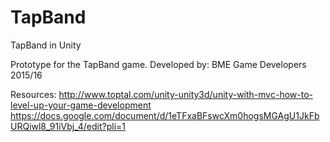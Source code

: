 # TapBand
TapBand in Unity

Prototype for the TapBand game.
Developed by: BME Game Developers 2015/16

Resources:
http://www.toptal.com/unity-unity3d/unity-with-mvc-how-to-level-up-your-game-development
https://docs.google.com/document/d/1eTFxaBFswcXm0hogsMGAgU1JkFbURQiwl8_91iVbj_4/edit?pli=1